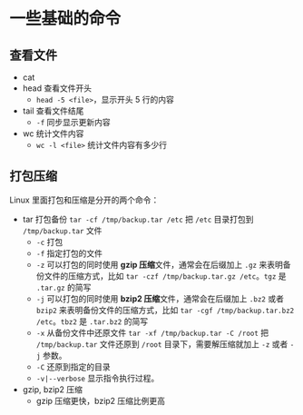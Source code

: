 # 一些基础的命令

## 查看文件

- cat
- head 查看文件开头
  - `head -5 <file>`，显示开头 5 行的内容
- tail 查看文件结尾
  - `-f` 同步显示更新内容
- wc 统计文件内容
  - `wc -l <file>` 统计文件内容有多少行
  
## 打包压缩

Linux 里面打包和压缩是分开的两个命令：

- tar 打包备份 `tar -cf /tmp/backup.tar /etc` 把 `/etc` 目录打包到 `/tmp/backup.tar` 文件
  - `-c` 打包
  - `-f` 指定打包的文件
  - `-z` 可以打包的同时使用 **gzip 压缩**文件，通常会在后缀加上 `.gz` 来表明备份文件的压缩方式，比如 `tar -czf /tmp/backup.tar.gz /etc`。`tgz` 是 `.tar.gz` 的简写
  - `-j` 可以打包的同时使用 **bzip2 压缩**文件，通常会在后缀加上 `.bz2` 或者 `bzip2` 来表明备份文件的压缩方式，比如 `tar -cgf /tmp/backup.tar.bz2 /etc`。`tbz2` 是 `.tar.bz2` 的简写
  - `-x`  从备份文件中还原文件 `tar -xf /tmp/backup.tar -C /root` 把 `/tmp/backup.tar` 文件还原到 `/root` 目录下，需要解压缩就加上 `-z` 或者 `-j` 参数。
  - `-C` 还原到指定的目录
  - `-v|--verbose` 显示指令执行过程。
- gzip, bzip2 压缩
  - gzip 压缩更快，bzip2 压缩比例更高
